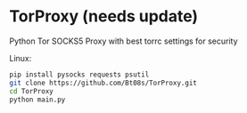 # TorProxy (needs update)
Python Tor SOCKS5 Proxy with best torrc settings for security

Linux:
```bash
pip install pysocks requests psutil
git clone https://github.com/Bt08s/TorProxy.git
cd TorProxy
python main.py
```

